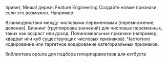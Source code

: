 привет, Миша!
держи:
 Feature Engineering
Создайте новые признаки, если это возможно. Например:

Взаимодействия между числовыми переменными (перемножение, деление).
Биннинг (группировка значений) для числовых переменных, таких как возраст или доход.
Полиномиальные признаки (например, квадрат или куб существующих числовых признаков).
Частотное кодирование или таргетное кодирование категориальных признаков.


библиотека optuna для подбора гиперпараметров для кэтбуста
